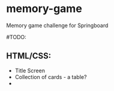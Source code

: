 # memory-game

Memory game challenge for Springboard

#TODO:

## HTML/CSS:

- Title Screen
- Collection of cards - a table?
-
